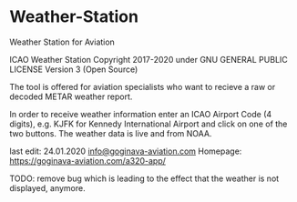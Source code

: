 # Weather-Station

Weather Station for Aviation

ICAO Weather Station
Copyright 2017-2020 under GNU GENERAL PUBLIC LICENSE Version 3 (Open Source)

The tool is offered for aviation specialists who want to recieve a raw or decoded METAR weather report.

In order to receive weather information enter an ICAO Airport Code (4 digits), e.g. KJFK for Kennedy International Airport and click
on one of the two buttons. The weather data is live and from NOAA.

last edit: 24.01.2020
info@goginava-aviation.com
Homepage: https://goginava-aviation.com/a320-app/

TODO: remove bug which is leading to the effect that the weather is not displayed, anymore. 
